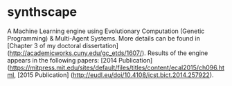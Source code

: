 # synthscape
A Machine Learning engine using Evolutionary Computation (Genetic Programming) & Multi-Agent Systems. More details can be found in 
[Chapter 3 of my doctoral dissertation] (http://academicworks.cuny.edu/gc_etds/1607/). Results of the engine appears in the following papers: 
[2014 Publication] (https://mitpress.mit.edu/sites/default/files/titles/content/ecal2015/ch096.html,
[2015 Publication] (http://eudl.eu/doi/10.4108/icst.bict.2014.257922).

